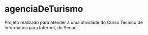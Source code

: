 # agenciaDeTurismo
Projeto realizado para atender à uma atividade do Curso Técnico de Informática para Internet, do Senac. 
